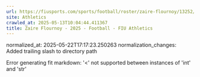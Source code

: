 ```yaml
---
url: https://fiusports.com/sports/football/roster/zaire-flournoy/13252/
site: Athletics
crawled_at: 2025-05-13T10:04:44.411367
title: Zaire Flournoy - 2025 - Football - FIU Athletics
---
```

normalized_at: 2025-05-22T17:17:23.250263
normalization_changes: Added trailing slash to directory path

Error generating fit markdown: '<' not supported between instances of 'int' and 'str'
